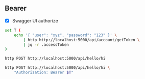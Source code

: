 ## Bearer

- [x] Swagger UI authorize

```bash
set T (
    echo '{ "user": "xyz", "password": "123" }' \
        | http http://localhost:5000/api/account/getToken \
        | jq -r .accessToken
)

http POST http://localhost:5000/api/hello/hi

http POST http://localhost:5000/api/hello/hi \
    "Authorization: Bearer $T"
```